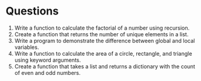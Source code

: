 
# Questions

1. Write a function to calculate the factorial of a number using recursion.
2. Create a function that returns the number of unique elements in a list.
3. Write a program to demonstrate the difference between global and local variables.
4. Write a function to calculate the area of a circle, rectangle, and triangle using keyword arguments.
5. Create a function that takes a list and returns a dictionary with the count of even and odd numbers.
